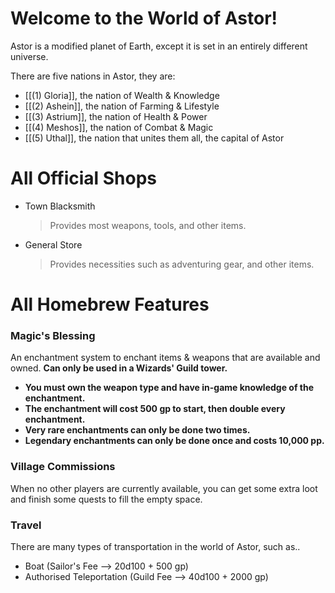 # Welcome to the World of Astor!
Astor is a modified planet of Earth, except it is set in an entirely different universe.

There are five nations in Astor, they are:
* [[(1) Gloria]], the nation of Wealth & Knowledge
* [[(2) Ashein]], the nation of Farming & Lifestyle
* [[(3) Astrium]], the nation of Health & Power
* [[(4) Meshos]], the nation of Combat & Magic
* [[(5) Uthal]], the nation that unites them all, the capital of Astor

# All Official Shops
* Town Blacksmith
  > Provides most weapons, tools, and other items.
* General Store
  > Provides necessities such as adventuring gear, and other items.

# All Homebrew Features
### Magic's Blessing
An enchantment system to enchant items & weapons that are available and owned. **Can only be used in a Wizards' Guild tower.**
* **You must own the weapon type and have in-game knowledge of the enchantment.**
* **The enchantment will cost 500 gp to start, then double every enchantment.**
* **Very rare enchantments can only be done two times.**
* **Legendary enchantments can only be done once and costs 10,000 pp.**

### Village Commissions
When no other players are currently available, you can get some extra loot and finish some quests to fill the empty space.

### Travel
There are many types of transportation in the world of Astor, such as..

* Boat (Sailor's Fee --> 20d100 + 500 gp)
* Authorised Teleportation (Guild Fee --> 40d100 + 2000 gp)